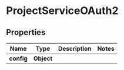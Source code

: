 

# ProjectServiceOAuth2


## Properties

| Name | Type | Description | Notes |
|------------ | ------------- | ------------- | -------------|
|**config** | **Object** |  |  |



